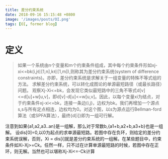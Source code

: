 ```yaml
---
title: 差分约束系统
date: 2018-09-16 15:15:48 +0800
image: '/images/posts/OI.png'
tags: [OI, former blog]
---
```


# 定义
>如果一个系统由n个变量和m个约束条件组成，其中每个约束条件形如xj-xi<=bk(i,j∈[1,n],k∈[1,m]),则称其为差分约束系统(system of difference constraints)。亦即，差分约束系统是求解关于一组变量的特殊不等式组的方法。
求解差分约束系统，可以转化成图论的单源最短路径（或最长路径）问题。
观察Xj-Xi<=bk，会发现它类似最短路中的三角不等式d[v]<=d[u]+w[u,v]，即d[v]-d[u]<=w[u,v]。因此，以每个变量xi为结点，对于约束条件xj-xi<=bk，连接一条边(i,j)，边权为bk。我们再增加一个源点s,s与所有定点相连，边权均为0。对这个图，以s为源点运行Bellman-ford算法（或SPFA算法），最终{d[i]}即为一组可行解。

注意到如果{a1,a2,a3..an}是一组解，那么对于常数b,{a1+b,a2+b,a3+b}也是一组解。
设dis[0]=0,以0为起点的求单源最短路。若图中存在负环，则给定的差分约束系统误解，否则，Xi = dis[i]就是差分约束系统的一组解。在某些题目中，约束条件如Xi-Xj>=Ck。任然一样，只不过在计算单源最短路的时候，若图中存在正环，则无解。当然也可以堪称Xj-Xi<=-Ck计算